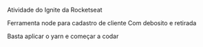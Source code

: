 Atividade do Ignite da Rocketseat

Ferramenta node para cadastro de cliente
Com debosito e retirada

Basta aplicar o yarn e começar a codar
